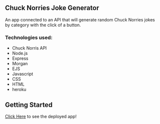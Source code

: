 ## Chuck Norries Joke Generator
An app connected to an API that will generate random Chuck Norries jokes by category with the click of a button. 


### Technologies used: 
- Chuck Norris API
- Node.js
- Express
- Morgan
- EJS
- Javascript
- CSS
- HTML
- heroku

## Getting Started
[Click Here](https://random-chucknorris-jokes.herokuapp.com/) to see the deployed app!
